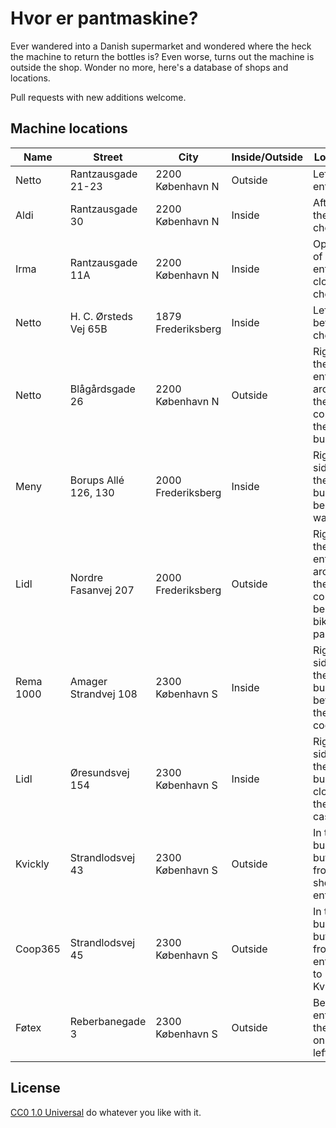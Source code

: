 Hvor er pantmaskine?
====================

Ever wandered into a Danish supermarket and wondered where the heck the machine
to return the bottles is? Even worse, turns out the machine is outside the
shop. Wonder no more, here's a database of shops and locations.

Pull requests with new additions welcome.

Machine locations
-----------------

| Name | Street | City | Inside/Outside | Location | Notes |
|------|--------|------|----------------|----------|-------|
| Netto | Rantzausgade 21-23 | 2200 København N | Outside | Left of entrance |  |
| Aldi | Rantzausgade 30 | 2200 København N | Inside | After (!) the checkout |  |
| Irma | Rantzausgade 11A | 2200 København N | Inside | Opposite of entrance, close to checkout |  |
| Netto | H. C. Ørsteds Vej 65B | 1879 Frederiksberg | Inside | Left side before checkout |  |
| Netto | Blågårdsgade 26 | 2200 København N | Outside | Right of the entrance around the corner of the building |  |
| Meny | Borups Allé 126, 130 | 2000 Frederiksberg | Inside | Right side of the building, behind a wall |  |
| Lidl | Nordre Fasanvej 207 | 2000 Frederiksberg | Outside | Right of the entrance, around the corner, behind bike parking |  |
| Rema 1000 | Amager Strandvej 108 | 2300 København S | Inside | Right side of the building, before the coolers |  |
| Lidl | Øresundsvej 154 | 2300 København S | Inside | Right side of the building close to the cashiers |  |
| Kvickly | Strandlodsvej 43 | 2300 København S | Outside | In the building but left from the shop entrance |  |
| Coop365 | Strandlodsvej 45 | 2300 København S | Outside | In the building, but left from the entrance to Kvickly | Closes when Kvickly closes |
| Føtex | Reberbanegade 3 | 2300 København S | Outside | Before entering the store on the left |  |

License
-------

[CC0 1.0 Universal](https://creativecommons.org/publicdomain/zero/1.0/) do
whatever you like with it.
